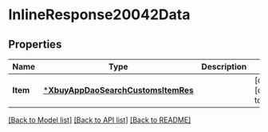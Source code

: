 # InlineResponse20042Data

## Properties
Name | Type | Description | Notes
------------ | ------------- | ------------- | -------------
**Item** | [***XbuyAppDaoSearchCustomsItemRes**](xbuy.app.dao.SearchCustomsItemRes.md) |  | [optional] [default to null]

[[Back to Model list]](../README.md#documentation-for-models) [[Back to API list]](../README.md#documentation-for-api-endpoints) [[Back to README]](../README.md)

